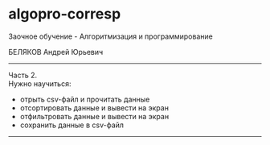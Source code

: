 # algopro-corresp
Заочное обучение - Алгоритмизация и программирование  

БЕЛЯКОВ Андрей Юрьевич  

---  

Часть 2.  
Нужно научиться:  
- отрыть csv-файл и прочитать данные  
- отсортировать данные и вывести на экран  
- отфильтровать данные и вывести на экран  
- сохранить данные в csv-файл  

---  
